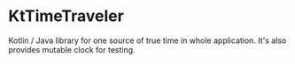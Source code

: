 # KtTimeTraveler
Kotlin / Java library for one source of true time in whole application. It's also provides mutable clock for testing.
